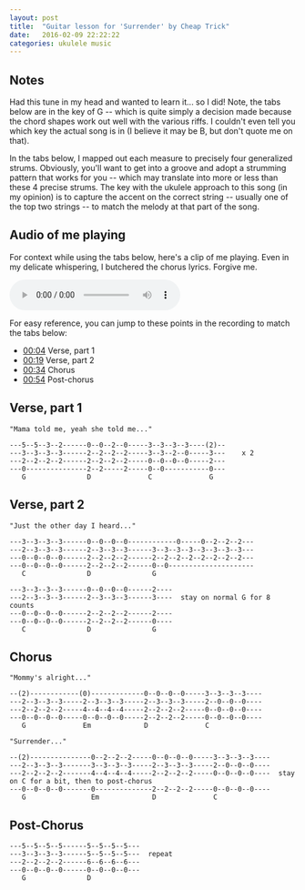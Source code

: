 ```yaml
---
layout: post
title:  "Guitar lesson for 'Surrender' by Cheap Trick"
date:   2016-02-09 22:22:22
categories: ukulele music
---
```


## Notes

Had this tune in my head and wanted to learn it... so I did! Note, the tabs below are in the key of G -- which is quite simply a decision made because the chord shapes work out well with the various riffs. I couldn't even tell you which key the actual song is in (I believe it may be B, but don't quote me on that).

In the tabs below, I mapped out each measure to precisely four generalized strums. Obviously, you'll want to get into a groove and adopt a strumming pattern that works for you -- which may translate into more or less than these 4 precise strums. The key with the ukulele approach to this song (in my opinion) is to capture the accent on the correct string -- usually one of the top two strings -- to match the melody at that part of the song.

## Audio of me playing

For context while using the tabs below, here's a clip of me playing. Even in my delicate whispering, I butchered the chorus lyrics. Forgive me.

<audio controls>
  <source src="/audio/20160209-ukulele-cheap-trick-surrender.m4a" type="audio/mpeg">
Your browser does not support the audio element.
</audio>

For easy reference, you can jump to these points in the recording to match the tabs below:

- [00:04](#t=0m04s) Verse, part 1
- [00:19](#t=0m19s) Verse, part 2
- [00:34](#t=0m34s) Chorus
- [00:54](#t=0m54s) Post-chorus



## Verse, part 1

    "Mama told me, yeah she told me..."
    
    ---5--5--3--2------0--0--2--0-----3--3--3--3----(2)--
    ---3--3--3--3------2--2--2--2-----3--3--2--0-----3---    x 2
    ---2--2--2--2------2--2--2--2-----0--0--0--0-----2---
    ---0---------------2--2-----2-----0--0-----------0---
       G               D              C              G

## Verse, part 2

    "Just the other day I heard..."
    
    ---3--3--3--3------0--0--0--0------------0-----0--2--2--2---
    ---2--3--3--3------2--3--3--3------3--3--3--3--3--3--3--3---
    ---0--0--0--0------2--2--2--2------2--2--2--2--2--2--2--2---
    ---0--0--0--0------2--2--2--2------0--0---------------------
       C               D               G

    ---3--3--3--3------0--0--0--0------2----
    ---2--3--3--3------2--3--3--3------3----  stay on normal G for 8 counts
    ---0--0--0--0------2--2--2--2------2----
    ---0--0--0--0------2--2--2--2------0----
       C               D               G

## Chorus

    "Mommy's alright..."
    
    --(2)------------(0)-------------0--0--0--0-----3--3--3--3----
    ---2--3--3--3-----2--3--3--3-----2--3--3--3-----2--0--0--0----
    ---2--2--2--2-----4--4--4--4-----2--2--2--2-----0--0--0--0----
    ---0--0--0--0-----0--0--0--0-----2--2--2--2-----0--0--0--0----
       G              Em             D              C

    "Surrender..."
    
    --(2)---------------0--2--2--2-----0--0--0--0-----3--3--3--3----
    ---2--3--3--3-------3--3--3--3-----2--3--3--3-----2--0--0--0----
    ---2--2--2--2-------4--4--4--4-----2--2--2--2-----0--0--0--0----  stay on C for a bit, then to post-chorus
    ---0--0--0--0-------0--------------2--2--2--2-----0--0--0--0----
       G                Em             D              C

## Post-Chorus

    ---5--5--5--5------5--5--5--5---
    ---3--3--3--3------5--5--5--5---  repeat
    ---2--2--2--2------6--6--6--6---
    ---0--0--0--0------0--0--0--0--- 
       G               D
